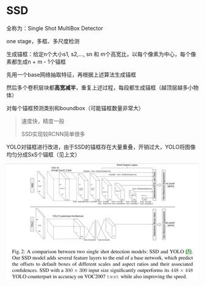 # SSD

全称为：Single Shot MultiBox Detector

one stage，多框、多尺度检测

生成锚框：给定n个大小s1, s2,..., sn 和 m个高宽比，以每个像素为中心，每个像素都生成n + m - 1个锚框

先用一个base网络抽取特征，再根据上述算法生成锚框

然后多个卷积层块都**高宽减半**，重复上述过程，每段都生成锚框（越顶层越多小物体）

对每个锚框预测类别和boundbox（可能锚框数量非常大）

> 速度快，精度一般
>
> SSD实现较RCNN简单很多

YOLO对锚框进行改进，由于SSD的锚框存在大量重叠，开销过大，YOLO将图像均匀分成SxS个锚框（见上文）

![image-20220326171149306](./images/image-20220326171149306.png)

